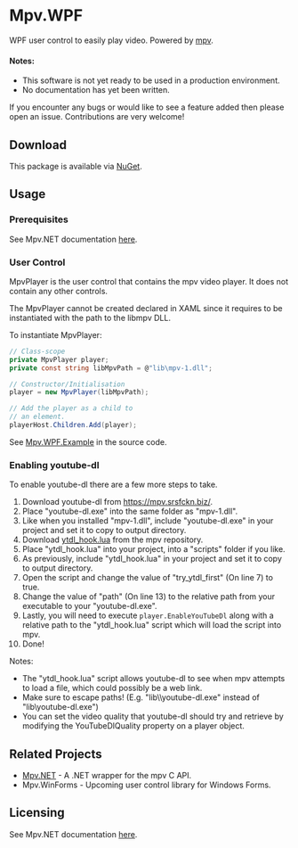 
# Mpv<span />.WPF

WPF user control to easily play video. Powered by [mpv](https://github.com/mpv-player/mpv).

#### Notes:

* This software is not yet ready to be used in a production environment.
* No documentation has yet been written.

If you encounter any bugs or would like to see a feature added then please open an issue. Contributions are very welcome!

## Download

This package is available via [NuGet](https://www.nuget.org/packages/Mpv.WPF).

## Usage

### Prerequisites

See Mpv<span />.NET documentation [here](https://github.com/hudec117/Mpv.NET#prerequisites).

### User Control

MpvPlayer is the user control that contains the mpv video player. It does not contain any other controls.

The MpvPlayer cannot be created declared in XAML since it requires to be instantiated with the path to the libmpv DLL.

To instantiate MpvPlayer:

```csharp
// Class-scope
private MpvPlayer player;
private const string libMpvPath = @"lib\mpv-1.dll";

// Constructor/Initialisation
player = new MpvPlayer(libMpvPath);

// Add the player as a child to
// an element.
playerHost.Children.Add(player);
```

See [Mpv.WPF.Example](https://github.com/hudec117/Mpv.WPF/tree/master/src/Mpv.WPF.Example) in the source code.

### Enabling youtube-dl

To enable youtube-dl there are a few more steps to take.

1. Download youtube-dl from https://mpv.srsfckn.biz/.
2. Place "youtube-dl.exe" into the same folder as "mpv-1.dll".
3. Like when you installed "mpv-1.dll", include "youtube-dl.exe" in your project and set it to copy to output directory.
4. Download [ytdl_hook.lua](https://github.com/mpv-player/mpv/blob/master/player/lua/ytdl_hook.lua) from the mpv repository. 
5. Place "ytdl_hook.lua" into your project, into a "scripts" folder if you like. 
6. As previously, include "ytdl_hook.lua" in your project and set it to copy to output directory.
7. Open the script and change the value of "try_ytdl_first" (On line 7) to true. 
8. Change the value of "path" (On line 13) to the relative path from your executable to your "youtube-dl.exe".
9. Lastly, you will need to execute `player.EnableYouTubeDl` along with a relative path to the "ytdl_hook.lua" script which will load the script into mpv.
10. Done!

Notes:
* The "ytdl_hook.lua" script allows youtube-dl to see when mpv attempts to load a file, which could possibly be a web link.
* Make sure to escape paths! (E.g. "lib\\\\youtube-dl.exe" instead of "lib\youtube-dl.exe")
* You can set the video quality that youtube-dl should try and retrieve by modifying the YouTubeDlQuality property on a player object.

## Related Projects

* [Mpv.NET](https://github.com/hudec117/Mpv.NET) - A .NET wrapper for the mpv C API.
* Mpv.WinForms - Upcoming user control library for Windows Forms.

## Licensing

See Mpv<span />.NET documentation [here](https://github.com/hudec117/Mpv.NET#licensing).
